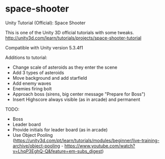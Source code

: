 # space-shooter
Unity Tutorial (Official): Space Shooter

This is one of the Unity 3D official tutorials with some tweaks.  
http://unity3d.com/learn/tutorials/projects/space-shooter-tutorial

Compatible with Unity version 5.3.4f1

Additions to tutorial:
- Change scale of asteroids as they enter the scene
- Add 3 types of asteroids
- Move background and add starfield
- Add enemy waves
- Enemies firing bolt
- Approach boss (sirens, big center message "Prepare for Boss")
- Insert Highscore always visible (as in arcade) and permanent

TODO:
- Boss
- Leader board
- Provide initials for leader board (as in arcade)
- Use Object Pooling (https://unity3d.com/pt/learn/tutorials/modules/beginner/live-training-archive/object-pooling - https://www.youtube.com/watch?v=LhqP3EghQ-Q&feature=em-subs_digest)

